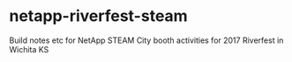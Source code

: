 # netapp-riverfest-steam
Build notes etc for NetApp STEAM City booth activities for 2017 Riverfest in Wichita KS
